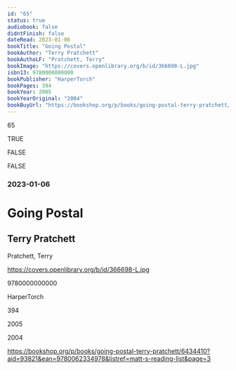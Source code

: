 ```yaml
---
id: "65"
status: true
audiobook: false
didntFinish: false
dateRead: 2023-01-06
bookTitle: "Going Postal"
bookAuthor: "Terry Pratchett"
bookAuthoLF: "Pratchett, Terry"
bookImage: "https://covers.openlibrary.org/b/id/366698-L.jpg"
isbn13: 9780000000000
bookPublisher: "HarperTorch"
bookPages: 394
bookYear: 2005
bookYearOriginal: "2004"
bookBuyUrl: "https://bookshop.org/p/books/going-postal-terry-pratchett/6434410?aid=93821&ean=9780062334978&listref=matt-s-reading-list&page=3"
---
```

65

TRUE

FALSE

FALSE

### 2023-01-06

# Going Postal

## Terry Pratchett

Pratchett, Terry

https://covers.openlibrary.org/b/id/366698-L.jpg

9780000000000

HarperTorch

394

2005

2004

https://bookshop.org/p/books/going-postal-terry-pratchett/6434410?aid=93821&ean=9780062334978&listref=matt-s-reading-list&page=3